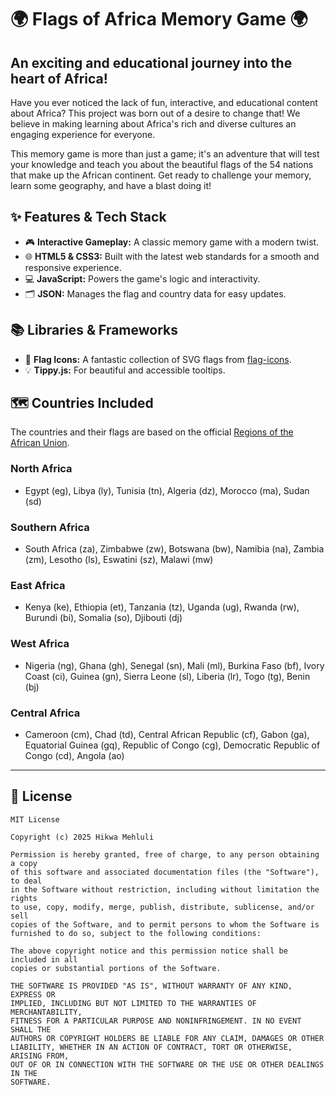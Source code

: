 # 🌍 Flags of Africa Memory Game 🌍

## An exciting and educational journey into the heart of Africa!

Have you ever noticed the lack of fun, interactive, and educational content about Africa? This project was born out of a desire to change that! We believe in making learning about Africa's rich and diverse cultures an engaging experience for everyone.

This memory game is more than just a game; it's an adventure that will test your knowledge and teach you about the beautiful flags of the 54 nations that make up the African continent. Get ready to challenge your memory, learn some geography, and have a blast doing it!

## ✨ Features & Tech Stack

-   🎮 **Interactive Gameplay:** A classic memory game with a modern twist.
-   🌐 **HTML5 & CSS3:** Built with the latest web standards for a smooth and responsive experience.
-   💻 **JavaScript:** Powers the game's logic and interactivity.
-   🗂️ **JSON:** Manages the flag and country data for easy updates.

## 📚 Libraries & Frameworks

-   🚩 **Flag Icons:** A fantastic collection of SVG flags from [flag-icons](https://flagicons.lipis.dev/).
-   💡 **Tippy.js:** For beautiful and accessible tooltips.

## 🗺️ Countries Included

The countries and their flags are based on the official [Regions of the African Union](https://au.int/en/member_states/countryprofiles2).

### North Africa
- Egypt (eg), Libya (ly), Tunisia (tn), Algeria (dz), Morocco (ma), Sudan (sd)

### Southern Africa
- South Africa (za), Zimbabwe (zw), Botswana (bw), Namibia (na), Zambia (zm), Lesotho (ls), Eswatini (sz), Malawi (mw)

### East Africa
- Kenya (ke), Ethiopia (et), Tanzania (tz), Uganda (ug), Rwanda (rw), Burundi (bi), Somalia (so), Djibouti (dj)

### West Africa
- Nigeria (ng), Ghana (gh), Senegal (sn), Mali (ml), Burkina Faso (bf), Ivory Coast (ci), Guinea (gn), Sierra Leone (sl), Liberia (lr), Togo (tg), Benin (bj)

### Central Africa
- Cameroon (cm), Chad (td), Central African Republic (cf), Gabon (ga), Equatorial Guinea (gq), Republic of Congo (cg), Democratic Republic of Congo (cd), Angola (ao)

---

## 📜 License

```
MIT License

Copyright (c) 2025 Hikwa Mehluli

Permission is hereby granted, free of charge, to any person obtaining a copy
of this software and associated documentation files (the "Software"), to deal
in the Software without restriction, including without limitation the rights
to use, copy, modify, merge, publish, distribute, sublicense, and/or sell
copies of the Software, and to permit persons to whom the Software is
furnished to do so, subject to the following conditions:

The above copyright notice and this permission notice shall be included in all
copies or substantial portions of the Software.

THE SOFTWARE IS PROVIDED "AS IS", WITHOUT WARRANTY OF ANY KIND, EXPRESS OR
IMPLIED, INCLUDING BUT NOT LIMITED TO THE WARRANTIES OF MERCHANTABILITY,
FITNESS FOR A PARTICULAR PURPOSE AND NONINFRINGEMENT. IN NO EVENT SHALL THE
AUTHORS OR COPYRIGHT HOLDERS BE LIABLE FOR ANY CLAIM, DAMAGES OR OTHER
LIABILITY, WHETHER IN AN ACTION OF CONTRACT, TORT OR OTHERWISE, ARISING FROM,
OUT OF OR IN CONNECTION WITH THE SOFTWARE OR THE USE OR OTHER DEALINGS IN THE
SOFTWARE.
```